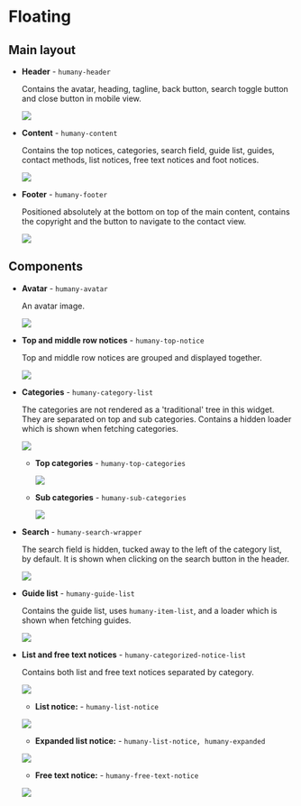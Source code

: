 # Floating

## Main layout
- **Header** - `humany-header`

    Contains the avatar, heading, tagline, back button, search toggle button and close button in mobile view.

    ![](images/floating-header.png)

- **Content** - `humany-content`

    Contains the top notices, categories, search field, guide list, guides, contact methods, list notices, free text notices and foot notices.

    ![](images/floating-content.png)

- **Footer** - `humany-footer`

    Positioned absolutely at the bottom on top of the main content, contains the copyright and the button to navigate to the contact view.

    ![](images/floating-footer.png)

## Components
- **Avatar** - `humany-avatar`

    An avatar image.

    ![](images/floating-avatar.png)

- **Top and middle row notices** - `humany-top-notice`

    Top and middle row notices are grouped and displayed together.

    ![](images/floating-top-notice.png)

- **Categories** - `humany-category-list`

    The categories are not rendered as a 'traditional' tree in this widget. They are separated on top and sub categories. Contains a hidden loader which is shown when fetching categories.

    ![](images/floating-categories.png)

    - **Top categories** - `humany-top-categories`

        ![](images/floating-top-categories.png)
        
    - **Sub categories** - `humany-sub-categories`

        ![](images/floating-sub-categories.png)

- **Search** - `humany-search-wrapper`
    
    The search field is hidden, tucked away to the left of the category list, by default. It is shown when clicking on the search button in the header.

    ![](images/floating-search-wrapper.png)

- **Guide list** - `humany-guide-list`

    Contains the guide list, uses `humany-item-list`, and a loader which is shown when fetching guides.

    ![](images/floating-guide-list.png)


- **List and free text notices** - `humany-categorized-notice-list`

    Contains both list and free text notices separated by category.

    ![](images/floating-categorized-notice-list.png)

    - **List notice:** - `humany-list-notice`
    
    ![](images/floating-list-notice.png)

    - **Expanded list notice:** - `humany-list-notice, humany-expanded`

    ![](images/floating-list-notice-expanded.png)
    
    - **Free text notice:** - `humany-free-text-notice`

    ![](images/floating-free-text-notice.png)